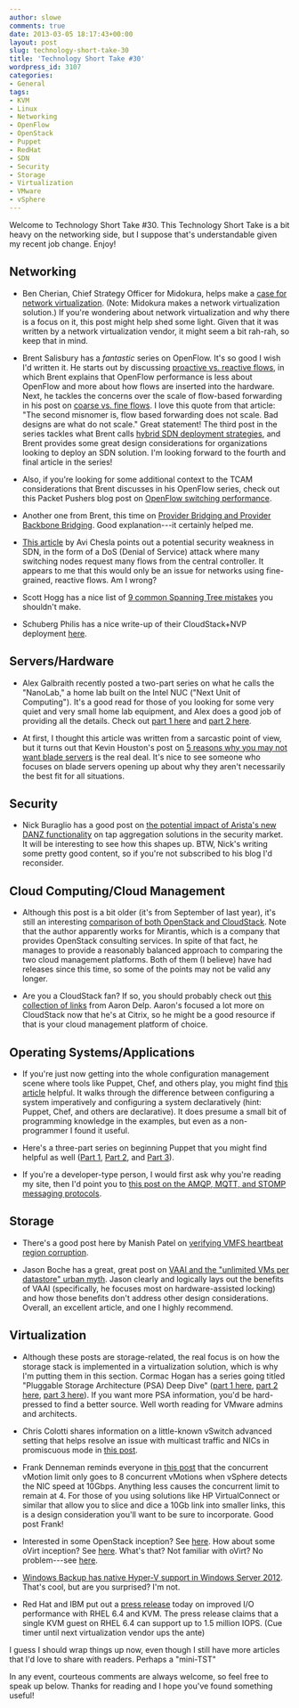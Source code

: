 ```yaml
---
author: slowe
comments: true
date: 2013-03-05 18:17:43+00:00
layout: post
slug: technology-short-take-30
title: 'Technology Short Take #30'
wordpress_id: 3107
categories:
- General
tags:
- KVM
- Linux
- Networking
- OpenFlow
- OpenStack
- Puppet
- RedHat
- SDN
- Security
- Storage
- Virtualization
- VMware
- vSphere
---
```


Welcome to Technology Short Take #30. This Technology Short Take is a bit heavy on the networking side, but I suppose that's understandable given my recent job change. Enjoy!

## Networking

* Ben Cherian, Chief Strategy Officer for Midokura, helps make a [case for network virtualization](http://allthingsd.com/20130124/making-a-case-for-network-virtualization/). (Note: Midokura makes a network virtualization solution.) If you're wondering about network virtualization and why there is a focus on it, this post might help shed some light. Given that it was written by a network virtualization vendor, it might seem a bit rah-rah, so keep that in mind.

* Brent Salisbury has a _fantastic_ series on OpenFlow. It's so good I wish I'd written it. He starts out by discussing [proactive vs. reactive flows](http://networkstatic.net/openflow-proactive-vs-reactive-flows/), in which Brent explains that OpenFlow performance is less about OpenFlow and more about how flows are inserted into the hardware. Next, he tackles the concerns over the scale of flow-based forwarding in his post on [coarse vs. fine flows](http://networkstatic.net/openflow-coarse-vs-fine-flows/). I love this quote from that article: "The second misnomer is, flow based forwarding does not scale. Bad designs are what do not scale." Great statement! The third post in the series tackles what Brent calls [hybrid SDN deployment strategies](http://networkstatic.net/openflow-sdn-hybrid-deployment-strategies), and Brent provides some great design considerations for organizations looking to deploy an SDN solution. I'm looking forward to the fourth and final article in the series!

* Also, if you're looking for some additional context to the TCAM considerations that Brent discusses in his OpenFlow series, check out this Packet Pushers blog post on [OpenFlow switching performance](http://packetpushers.net/openflow-switching-performance-not-all-tcam-is-created-equal/).

* Another one from Brent, this time on [Provider Bridging and Provider Backbone Bridging](http://networkstatic.net/putting-together-provider-bridging-provider-backbone-bridging-s-tags-and-c-tags/). Good explanation---it certainly helped me.

* [This article](http://www.securityweek.com/software-defined-networking-new-network-weakness) by Avi Chesla points out a potential security weakness in SDN, in the form of a DoS (Denial of Service) attack where many switching nodes request many flows from the central controller. It appears to me that this would only be an issue for networks using fine-grained, reactive flows. Am I wrong?

* Scott Hogg has a nice list of [9 common Spanning Tree mistakes](http://www.networkworld.com/community/blog/9-common-spanning-tree-mistakes) you shouldn't make.

* Schuberg Philis has a nice write-up of their CloudStack+NVP deployment [here](http://www.cupfighter.net/index.php/2013/01/schuberg-philis-cloud-l2-l3-use-case/).

## Servers/Hardware

* Alex Galbraith recently posted a two-part series on what he calls the "NanoLab," a home lab built on the Intel NUC ("Next Unit of Computing"). It's a good read for those of you looking for some very quiet and very small home lab equipment, and Alex does a good job of providing all the details. Check out [part 1 here](http://www.tekhead.org/blog/2013/01/nanolab-running-vmware-vsphere-on-intel-nuc-part-1/) and [part 2 here](http://www.tekhead.org/blog/2013/01/nanolab-running-vmware-vsphere-on-intel-nuc-part-2-2/).

* At first, I thought this article was written from a sarcastic point of view, but it turns out that Kevin Houston's post on [5 reasons why you may not want blade servers](http://bladesmadesimple.com/2013/02/5-reasons-you-may-not-want-blade-servers/) is the real deal. It's nice to see someone who focuses on blade servers opening up about why they aren't necessarily the best fit for all situations.

## Security

* Nick Buraglio has a good post on [the potential impact of Arista's new DANZ functionality](http://www.forwardingplane.net/2013/02/watch-out-gigamon-and-others-arista-is-bringing-their-a-game/) on tap aggregation solutions in the security market. It will be interesting to see how this shapes up. BTW, Nick's writing some pretty good content, so if you're not subscribed to his blog I'd reconsider.

## Cloud Computing/Cloud Management

* Although this post is a bit older (it's from September of last year), it's still an interesting [comparison of both OpenStack and CloudStack](http://www.mirantis.com/blog/an-openstack-guy-takes-cloudstack-for-a-test-drive/). Note that the author apparently works for Mirantis, which is a company that provides OpenStack consulting services. In spite of that fact, he manages to provide a reasonably balanced approach to comparing the two cloud management platforms. Both of them (I believe) have had releases since this time, so some of the points may not be valid any longer.

* Are you a CloudStack fan? If so, you should probably check out [this collection of links](http://www.aarondelp.com/2012/12/links-to-everything-cloudstack.html) from Aaron Delp. Aaron's focused a lot more on CloudStack now that he's at Citrix, so he might be a good resource if that is your cloud management platform of choice.

## Operating Systems/Applications

* If you're just now getting into the whole configuration management scene where tools like Puppet, Chef, and others play, you might find [this article](http://spin.atomicobject.com/2012/09/13/from-imperative-to-declarative-system-configuration-with-puppet/) helpful. It walks through the difference between configuring a system imperatively and configuring a system declaratively (hint: Puppet, Chef, and others are declarative). It does presume a small bit of programming knowledge in the examples, but even as a non-programmer I found it useful.

* Here's a three-part series on beginning Puppet that you might find helpful as well ([Part 1](http://justfewtuts.blogspot.com/2012/05/puppet-beginners-concept-guide-part-1.html), [Part 2](http://justfewtuts.blogspot.com/2012/07/puppet-beginners-concept-guide-part-2.html), and [Part 3](http://justfewtuts.blogspot.com/2012/08/puppet-beginners-concept-guide-part-3.html)).

* If you're a developer-type person, I would first ask why you're reading my site, then I'd point you to [this post on the AMQP, MQTT, and STOMP messaging protocols](http://blogs.vmware.com/vfabric/2013/02/choosing-your-messaging-protocol-amqp-mqtt-or-stomp.html).

## Storage

* There's a good post here by Manish Patel on [verifying VMFS heartbeat region corruption](http://virtualpatel.blogspot.com/2013/01/how-to-verify-vmfs-heartbeat-region.html).

* Jason Boche has a great, great post on [VAAI and the "unlimited VMs per datastore" urban myth](http://www.boche.net/blog/index.php/2013/02/28/vaai-and-the-unlimited-vms-per-datastore-urban-myth/). Jason clearly and logically lays out the benefits of VAAI (specifically, he focuses most on hardware-assisted locking) and how those benefits don't address other design considerations. Overall, an excellent article, and one I highly recommend.

## Virtualization

* Although these posts are storage-related, the real focus is on how the storage stack is implemented in a virtualization solution, which is why I'm putting them in this section. Cormac Hogan has a series going titled "Pluggable Storage Architecture (PSA) Deep Dive" ([part 1 here](http://cormachogan.com/2013/02/04/pluggable-storage-architecture-psa-deep-dive-part-1/), [part 2 here](http://cormachogan.com/2013/02/05/pluggable-storage-architecture-psa-deep-dive-part-2/), [part 3 here](http://cormachogan.com/2013/02/07/pluggable-storage-architecture-psa-deep-dive-part-3/)). If you want more PSA information, you'd be hard-pressed to find a better source. Well worth reading for VMware admins and architects.

* Chris Colotti shares information on a little-known vSwitch advanced setting that helps resolve an issue with multicast traffic and NICs in promiscuous mode in [this post](http://www.chriscolotti.us/vmware/vsphere/interesting-vmware-vswitch-advanced-setting/).

* Frank Denneman reminds everyone in [this post](http://frankdenneman.nl/2012/12/18/designing-your-vmotion-network/) that the concurrent vMotion limit only goes to 8 concurrent vMotions when vSphere detects the NIC speed at 10Gbps. Anything less causes the concurrent limit to remain at 4. For those of you using solutions like HP VirtualConnect or similar that allow you to slice and dice a 10Gb link into smaller links, this is a design consideration you'll want to be sure to incorporate. Good post Frank!

* Interested in some OpenStack inception? See [here](http://openstack.prov12n.com/nesting-openstack-in-openstack/). How about some oVirt inception? See [here](http://blog.jebpages.com/archives/ovirt-on-ovirt-nested-kvm-fu/). What's that? Not familiar with oVirt? No problem---see [here](http://blog.jebpages.com/archives/up-and-running-with-ovirt-3-1-edition/).

* [Windows Backup has native Hyper-V support in Windows Server 2012](http://blogs.msdn.com/b/virtual_pc_guy/archive/2013/02/18/windows-backup-and-hyper-v-in-server-2012.aspx). That's cool, but are you surprised? I'm not.

* Red Hat and IBM put out a [press release](http://www.redhat.com/about/news/archive/2013/2/red-hat-and-ibm-achieve-leading-performance-benchmark-results) today on improved I/O performance with RHEL 6.4 and KVM. The press release claims that a single KVM guest on RHEL 6.4 can support up to 1.5 million IOPS. (Cue timer until next virtualization vendor ups the ante)

I guess I should wrap things up now, even though I still have more articles that I'd love to share with readers. Perhaps a "mini-TST"

In any event, courteous comments are always welcome, so feel free to speak up below. Thanks for reading and I hope you've found something useful!
